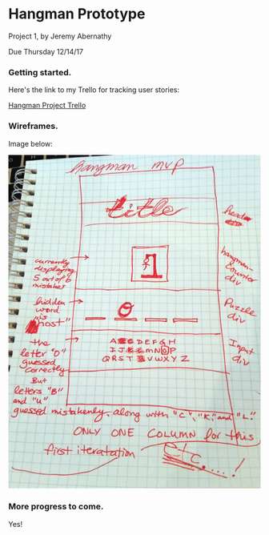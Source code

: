 # Hangman Prototype

Project 1, by Jeremy Abernathy

Due Thursday 12/14/17

### Getting started.

Here's the link to my Trello for tracking user stories:

[Hangman Project Trello](https://trello.com/b/SMKLURfg/hangman-app-dec-2017)

### Wireframes.

Image below: 

![wireframeSketch](./media/hangman-wireframe-mvp1.png)

### More progress to come.

Yes!